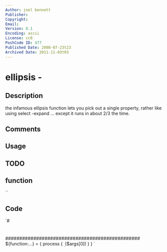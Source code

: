 ```yaml
---
Author: joel bennett
Publisher: 
Copyright: 
Email: 
Version: 0.1
Encoding: ascii
License: cc0
PoshCode ID: 477
Published Date: 2008-07-23t23
Archived Date: 2011-11-03t03
---
```


# ellipsis - 

## Description

the infamous ellipsis function lets you pick out a single property, rather like using select -expand … except it runs in about 2/3 the time.

## Comments



## Usage



## TODO



## function

``

## Code

`#
 #
 ################################################
 ${function:...} = { process { $_.$($args[0]) } }
`


